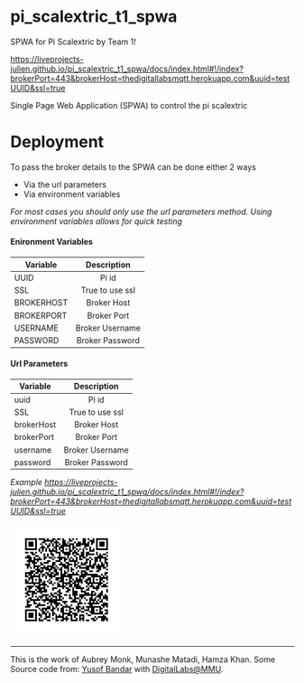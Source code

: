 # pi_scalextric_t1_spwa
SPWA for Pi Scalextric by Team 1!

https://liveprojects-julien.github.io/pi_scalextric_t1_spwa/docs/index.html#!/index?brokerPort=443&brokerHost=thedigitallabsmqtt.herokuapp.com&uuid=testUUID&ssl=true

Single Page Web Application (SPWA) to control the pi scalextric

# Deployment

To pass the broker details to the SPWA can be done either 2 ways

- Via the url parameters
- Via environment variables

*For most cases you should only use the url parameters method. Using environment variables allows for quick testing* 

#### Enironment Variables

| Variable      | Description  |
| ------------- |:-------------:|
| UUID   | Pi id|
| SSL    | True to use ssl|
| BROKERHOST   | Broker Host|
| BROKERPORT   | Broker Port|
| USERNAME   | Broker Username|
| PASSWORD   | Broker Password|

#### Url Parameters

| Variable      | Description  |
| ------------- |:-------------:|
| uuid   | Pi id|
| SSL    | True to use ssl|
| brokerHost   | Broker Host|
| brokerPort   | Broker Port|
| username   | Broker Username|
| password   | Broker Password|


*Example https://liveprojects-julien.github.io/pi_scalextric_t1_spwa/docs/index.html#!/index?brokerPort=443&brokerHost=thedigitallabsmqtt.herokuapp.com&uuid=testUUID&ssl=true*

<img src="https://github.com/liveprojects-julien/pi_scalextric_t1_spwa/blob/master/QR-Code.png" width="200">


---


This is the work of Aubrey Monk, Munashe Matadi, Hamza Khan.
Some Source code from: [Yusof Bandar](https://github.com/YusofBandar) with [DigitalLabs@MMU](https://digitallabs.mmu.ac.uk/).




